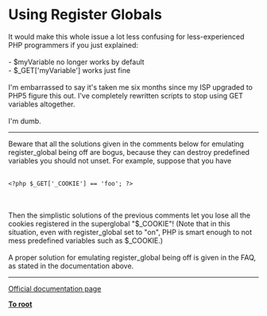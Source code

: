 # Using Register Globals



It would make this whole issue a lot less confusing for less-experienced PHP programmers if you just explained:<br><br>- $myVariable no longer works by default<br>- $_GET[&apos;myVariable&apos;] works just fine<br><br>I&apos;m embarrassed to say it&apos;s taken me six months since my ISP upgraded to PHP5 figure this out.  I&apos;ve completely rewritten scripts to stop using GET variables altogether.<br><br>I&apos;m dumb.  

---

Beware that all the solutions given in the comments below for emulating register_global being off are bogus, because they can destroy predefined variables you should not unset. For example, suppose that you have<br><br>

```
<?php $_GET['_COOKIE'] == 'foo'; ?>
```
<br><br>Then the simplistic solutions of the previous comments let you lose all the cookies registered in the superglobal "$_COOKIE"! (Note that in this situation, even with register_global set to "on", PHP is smart enough to not mess predefined variables such as  $_COOKIE.)<br><br>A proper solution for emulating register_global being off is given in the FAQ, as stated in the documentation above.  

---

[Official documentation page](https://www.php.net/manual/en/security.globals.php)

**[To root](/README.md)**